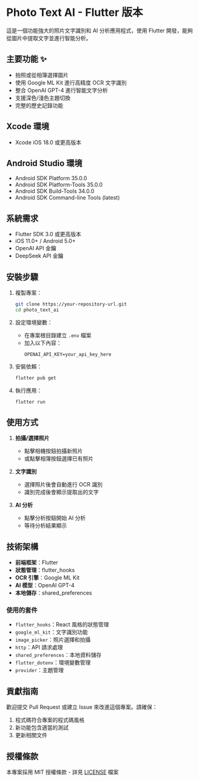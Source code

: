 # Photo Text AI - Flutter 版本

這是一個功能強大的照片文字識別和 AI 分析應用程式，使用 Flutter 開發，能夠從圖片中提取文字並進行智能分析。

## 主要功能 ✨

-   拍照或從相簿選擇圖片
-   使用 Google ML Kit 進行高精度 OCR 文字識別
-   整合 OpenAI GPT-4 進行智能文字分析
-   支援深色/淺色主題切換
-   完整的歷史記錄功能

## Xcode 環境

-   Xcode iOS 18.0 或更高版本

## Android Studio 環境

-   Android SDK Platform 35.0.0
-   Android SDK Platform-Tools 35.0.0
-   Android SDK Build-Tools 34.0.0
-   Android SDK Command-line Tools (latest)

## 系統需求

-   Flutter SDK 3.0 或更高版本
-   iOS 11.0+ / Android 5.0+
-   OpenAI API 金鑰
-   DeepSeek API 金鑰

## 安裝步驟

1. 複製專案：

    ```bash
    git clone https://your-repository-url.git
    cd photo_text_ai
    ```

2. 設定環境變數：

    - 在專案根目錄建立 `.env` 檔案
    - 加入以下內容：
        ```
        OPENAI_API_KEY=your_api_key_here
        ```

3. 安裝依賴：

    ```bash
    flutter pub get
    ```

4. 執行應用：
    ```bash
    flutter run
    ```

## 使用方式

1. **拍攝/選擇照片**

    - 點擊相機按鈕拍攝新照片
    - 或點擊相簿按鈕選擇已有照片

2. **文字識別**

    - 選擇照片後會自動進行 OCR 識別
    - 識別完成後會顯示提取出的文字

3. **AI 分析**
    - 點擊分析按鈕開始 AI 分析
    - 等待分析結果顯示

## 技術架構

-   **前端框架**：Flutter
-   **狀態管理**：flutter_hooks
-   **OCR 引擎**：Google ML Kit
-   **AI 模型**：OpenAI GPT-4
-   **本地儲存**：shared_preferences

### 使用的套件

-   `flutter_hooks`：React 風格的狀態管理
-   `google_ml_kit`：文字識別功能
-   `image_picker`：照片選擇和拍攝
-   `http`：API 請求處理
-   `shared_preferences`：本地資料儲存
-   `flutter_dotenv`：環境變數管理
-   `provider`：主題管理

## 貢獻指南

歡迎提交 Pull Request 或建立 Issue 來改進這個專案。請確保：

1. 程式碼符合專案的程式碼風格
2. 新功能包含適當的測試
3. 更新相關文件

## 授權條款

本專案採用 MIT 授權條款 - 詳見 [LICENSE](LICENSE) 檔案
